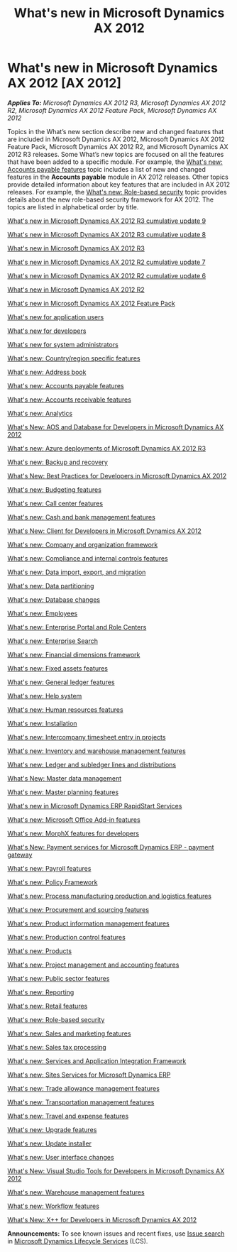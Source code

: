 ﻿---
title: What's new in Microsoft Dynamics AX 2012
TOCTitle: What's new in Microsoft Dynamics AX 2012
ms:assetid: 92b23375-3673-4773-9f25-e9f2dca9cd3b
ms:mtpsurl: https://technet.microsoft.com/en-us/library/Dn527180(v=AX.60)
ms:contentKeyID: 59623308
ms.date: 06/10/2015
mtps_version: v=AX.60
---

# What's new in Microsoft Dynamics AX 2012 [AX 2012]


_**Applies To:** Microsoft Dynamics AX 2012 R3, Microsoft Dynamics AX 2012 R2, Microsoft Dynamics AX 2012 Feature Pack, Microsoft Dynamics AX 2012_

Topics in the What’s new section describe new and changed features that are included in Microsoft Dynamics AX 2012, Microsoft Dynamics AX 2012 Feature Pack, Microsoft Dynamics AX 2012 R2, and Microsoft Dynamics AX 2012 R3 releases. Some What’s new topics are focused on all the features that have been added to a specific module. For example, the [What's new: Accounts payable features](what-s-new-accounts-payable-features.md) topic includes a list of new and changed features in the **Accounts payable** module in AX 2012 releases. Other topics provide detailed information about key features that are included in AX 2012 releases. For example, the [What's new: Role-based security](what-s-new-role-based-security.md) topic provides details about the new role-based security framework for AX 2012. The topics are listed in alphabetical order by title.

[What's new in Microsoft Dynamics AX 2012 R3 cumulative update 9](what-s-new-in-microsoft-dynamics-ax-2012-r3-cumulative-update-9.md)

[What's new in Microsoft Dynamics AX 2012 R3 cumulative update 8](what-s-new-in-microsoft-dynamics-ax-2012-r3-cumulative-update-8.md)

[What's new in Microsoft Dynamics AX 2012 R3](what-s-new-in-microsoft-dynamics-ax-2012-r3.md)

[What's new in Microsoft Dynamics AX 2012 R2 cumulative update 7](what-s-new-in-microsoft-dynamics-ax-2012-r2-cumulative-update-7.md)

[What's new in Microsoft Dynamics AX 2012 R2 cumulative update 6](what-s-new-in-microsoft-dynamics-ax-2012-r2-cumulative-update-6.md)

[What's new in Microsoft Dynamics AX 2012 R2](what-s-new-in-microsoft-dynamics-ax-2012-r2.md)

[What's new in Microsoft Dynamics AX 2012 Feature Pack](what-s-new-in-microsoft-dynamics-ax-2012-feature-pack.md)

[What's new for application users](what-s-new-for-application-users.md)

[What's new for developers](what-s-new-for-developers.md)

[What's new for system administrators](what-s-new-for-system-administrators.md)

[What's new: Country/region specific features](what-s-new-country-region-specific-features.md)

[What's new: Address book](what-s-new-address-book.md)

[What's new: Accounts payable features](what-s-new-accounts-payable-features.md)

[What's new: Accounts receivable features](what-s-new-accounts-receivable-features.md)

[What's new: Analytics](what-s-new-analytics.md)

[What's New: AOS and Database for Developers in Microsoft Dynamics AX 2012](what-s-new-aos-and-database-for-developers-in-microsoft-dynamics-ax-2012.md)

[What's new: Azure deployments of Microsoft Dynamics AX 2012 R3](what-s-new-azure-deployments-of-microsoft-dynamics-ax-2012-r3.md)

[What's new: Backup and recovery](what-s-new-backup-and-recovery.md)

[What's New: Best Practices for Developers in Microsoft Dynamics AX 2012](what-s-new-best-practices-for-developers-in-microsoft-dynamics-ax-2012.md)

[What's new: Budgeting features](what-s-new-budgeting-features.md)

[What's new: Call center features](what-s-new-call-center-features.md)

[What's new: Cash and bank management features](what-s-new-cash-and-bank-management-features.md)

[What's New: Client for Developers in Microsoft Dynamics AX 2012](what-s-new-client-for-developers-in-microsoft-dynamics-ax-2012.md)

[What's new: Company and organization framework](what-s-new-company-and-organization-framework.md)

[What's new: Compliance and internal controls features](what-s-new-compliance-and-internal-controls-features.md)

[What's new: Data import, export, and migration](what-s-new-data-import-export-and-migration.md)

[What's new: Data partitioning](what-s-new-data-partitioning.md)

[What's new: Database changes](what-s-new-database-changes.md)

[What's new: Employees](what-s-new-employees.md)

[What's new: Enterprise Portal and Role Centers](what-s-new-enterprise-portal-and-role-centers.md)

[What's new: Enterprise Search](what-s-new-enterprise-search.md)

[What's new: Financial dimensions framework](what-s-new-financial-dimensions-framework.md)

[What's new: Fixed assets features](what-s-new-fixed-assets-features.md)

[What's new: General ledger features](what-s-new-general-ledger-features.md)

[What's new: Help system](what-s-new-help-system.md)

[What's new: Human resources features](what-s-new-human-resources-features.md)

[What's new: Installation](what-s-new-installation.md)

[What's new: Intercompany timesheet entry in projects](what-s-new-intercompany-timesheet-entry-in-projects.md)

[What's new: Inventory and warehouse management features](what-s-new-inventory-and-warehouse-management-features.md)

[What's new: Ledger and subledger lines and distributions](what-s-new-ledger-and-subledger-lines-and-distributions.md)

[What's New: Master data management](what-s-new-master-data-management.md)

[What's new: Master planning features](what-s-new-master-planning-features.md)

[What's new in Microsoft Dynamics ERP RapidStart Services](what-s-new-in-microsoft-dynamics-erp-rapidstart-services.md)

[What's new: Microsoft Office Add-in features](what-s-new-microsoft-office-add-in-features.md)

[What's new: MorphX features for developers](what-s-new-morphx-features-for-developers.md)

[What's New: Payment services for Microsoft Dynamics ERP - payment gateway](what-s-new-payment-services-for-microsoft-dynamics-erp-payment-gateway.md)

[What's new: Payroll features](what-s-new-payroll-features.md)

[What's new: Policy Framework](what-s-new-policy-framework.md)

[What's new: Process manufacturing production and logistics features](what-s-new-process-manufacturing-production-and-logistics-features.md)

[What's new: Procurement and sourcing features](what-s-new-procurement-and-sourcing-features.md)

[What's new: Product information management features](what-s-new-product-information-management-features.md)

[What's new: Production control features](what-s-new-production-control-features.md)

[What's new: Products](what-s-new-products.md)

[What's new: Project management and accounting features](what-s-new-project-management-and-accounting-features.md)

[What's new: Public sector features](what-s-new-public-sector-features.md)

[What's new: Reporting](what-s-new-reporting.md)

[What's new: Retail features](what-s-new-retail-features.md)

[What's new: Role-based security](what-s-new-role-based-security.md)

[What's new: Sales and marketing features](what-s-new-sales-and-marketing-features.md)

[What's new: Sales tax processing](what-s-new-sales-tax-processing.md)

[What's new: Services and Application Integration Framework](what-s-new-services-and-application-integration-framework.md)

[What's new: Sites Services for Microsoft Dynamics ERP](what-s-new-sites-services-for-microsoft-dynamics-erp.md)

[What's new: Trade allowance management features](what-s-new-trade-allowance-management-features.md)

[What's new: Transportation management features](what-s-new-transportation-management-features.md)

[What's new: Travel and expense features](what-s-new-travel-and-expense-features.md)

[What's new: Upgrade features](what-s-new-upgrade-features.md)

[What's new: Update installer](what-s-new-update-installer.md)

[What's new: User interface changes](what-s-new-user-interface-changes.md)

[What's New: Visual Studio Tools for Developers in Microsoft Dynamics AX 2012](what-s-new-visual-studio-tools-for-developers-in-microsoft-dynamics-ax-2012.md)

[What's new: Warehouse management features](what-s-new-warehouse-management-features.md)

[What's new: Workflow features](what-s-new-workflow-features.md)

[What's New: X++ for Developers in Microsoft Dynamics AX 2012](what-s-new-x-for-developers-in-microsoft-dynamics-ax-2012.md)

  
**Announcements:** To see known issues and recent fixes, use [Issue search](http://go.microsoft.com/fwlink/?linkid=389258) in [Microsoft Dynamics Lifecycle Services](http://go.microsoft.com/fwlink/?linkid=306505) (LCS).

